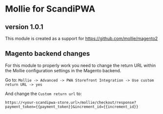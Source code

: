 # Mollie for ScandiPWA
## version 1.0.1

This module is created as a support for https://github.com/mollie/magento2

## Magento backend changes

For this module to properly work you need to change the return URL within the Mollie configuration settings in the Magento backend.

Go to: `Mollie -> Advanced -> PWA Storefront Integration -> Use custom return URL -> yes`

And change the `Custom return url` to:

```
https://<your-scandipwa-store.url>/mollie/checkout/response?payment_token={{payment_token}}&increment_id={{increment_id}}
```
